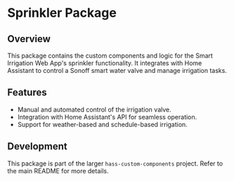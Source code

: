 # Sprinkler Package

## Overview
This package contains the custom components and logic for the Smart Irrigation Web App's sprinkler functionality. It integrates with Home Assistant to control a Sonoff smart water valve and manage irrigation tasks.

## Features
- Manual and automated control of the irrigation valve.
- Integration with Home Assistant's API for seamless operation.
- Support for weather-based and schedule-based irrigation.

## Development
This package is part of the larger `hass-custom-components` project. Refer to the main README for more details.